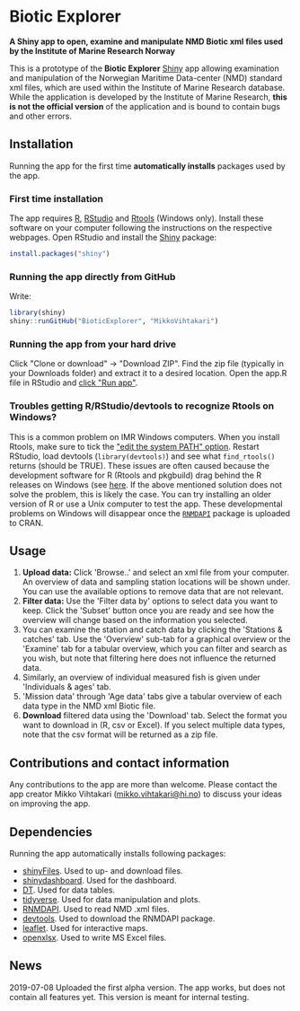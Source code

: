 # Biotic Explorer 
**A Shiny app to open, examine and manipulate NMD Biotic xml files used by the Institute of Marine Research Norway**

This is a prototype of the **Biotic Explorer** [Shiny](https://shiny.rstudio.com/) app allowing examination and manipulation of the Norwegian Maritime Data-center (NMD) standard xml files, which are used within the Institute of Marine Research database. While the application is developed by the Institute of Marine Research, **this is not the official version** of the application and is bound to contain bugs and other errors. 

## Installation

Running the app for the first time **automatically installs** packages used by the app.

### First time installation

The app requires [R](https://www.r-project.org/), [RStudio](https://www.rstudio.com/) and [Rtools](https://cran.r-project.org/bin/windows/Rtools/) (Windows only). Install these software on your computer following the instructions on the respective webpages. Open RStudio and install the [Shiny](https://shiny.rstudio.com/) package:




```r
install.packages("shiny")
```

### Running the app directly from GitHub

Write:


```r
library(shiny)
shiny::runGitHub("BioticExplorer", "MikkoVihtakari")
```

### Running the app from your hard drive

Click "Clone or download" -> "Download ZIP". Find the zip file (typically in your Downloads folder) and extract it to a desired location. Open the app.R file in RStudio and [click "Run app"](https://shiny.rstudio.com/tutorial/written-tutorial/lesson1/).

### Troubles getting R/RStudio/devtools to recognize Rtools on Windows?

This is a common problem on IMR Windows computers. When you install Rtools, make sure to tick the ["edit the system PATH" option](http://stat545.com/packages01_system-prep.html). Restart RStudio, load devtools (`library(devtools)`) and see what `find_rtools()` returns (should be TRUE). These issues are often caused because the development software for R (Rtools and pkgbuild) drag behind the R releases on Windows (see [here](https://github.com/r-lib/devtools/issues/1772). If the above mentioned solution does not solve the problem, this is likely the case. You can try installing an older version of R or use a Unix computer to test the app. These developmental problems on Windows will disappear once the [`RNMDAPI`](https://github.com/REDUS-IMR/RNMDAPI) package is uploaded to CRAN. 

## Usage

1. **Upload data:** Click 'Browse..' and select an xml file from your computer. An overview of data and sampling station locations will be shown under. You can use the available options to remove data that are not relevant.
2. **Filter data:** Use the 'Filter data by' options to select data you want to keep. Click the 'Subset' button once you are ready and see how the overview will change based on the information you selected.
3. You can examine the station and catch data by clicking the 'Stations & catches' tab. Use the 'Overview' sub-tab for a graphical overview or the 'Examine' tab for a tabular overview, which you can filter and search as you wish, but note that filtering here does not influence the returned data.
4. Similarly, an overview of individual measured fish is given under 'Individuals & ages' tab.
5. 'Mission data' through 'Age data' tabs give a tabular overview of each data type in the NMD xml Biotic file.
6. **Download** filtered data using the 'Download' tab. Select the format you want to download in (R, csv or Excel). If you select multiple data types, note that the csv format will be returned as a zip file.

## Contributions and contact information

Any contributions to the app are more than welcome. Please contact the app creator Mikko Vihtakari (<mikko.vihtakari@hi.no>) to discuss your ideas on improving the app.

## Dependencies

Running the app automatically installs following packages:

- [shinyFiles](https://cran.r-project.org/web/packages/shinyFiles/index.html). Used to up- and download files.  
- [shinydashboard](https://cran.r-project.org/web/packages/shinydashboard/index.html). Used for the dashboard.
- [DT](https://cran.r-project.org/web/packages/DT/index.html). Used for data tables.
- [tidyverse](https://cran.r-project.org/web/packages/tidyverse/index.html). Used for data manipulation and plots.
- [RNMDAPI](https://github.com/REDUS-IMR/RNMDAPI). Used to read NMD .xml files.
- [devtools](https://cran.r-project.org/web/packages/devtools/index.html). Used to download the RNMDAPI package.
- [leaflet](https://cran.r-project.org/web/packages/leaflet/index.html). Used for interactive maps.
- [openxlsx](https://cran.r-project.org/web/packages/openxlsx/index.html). Used to write MS Excel files. 

## News

2019-07-08 Uploaded the first alpha version. The app works, but does not contain all features yet. This version is meant for internal testing. 
